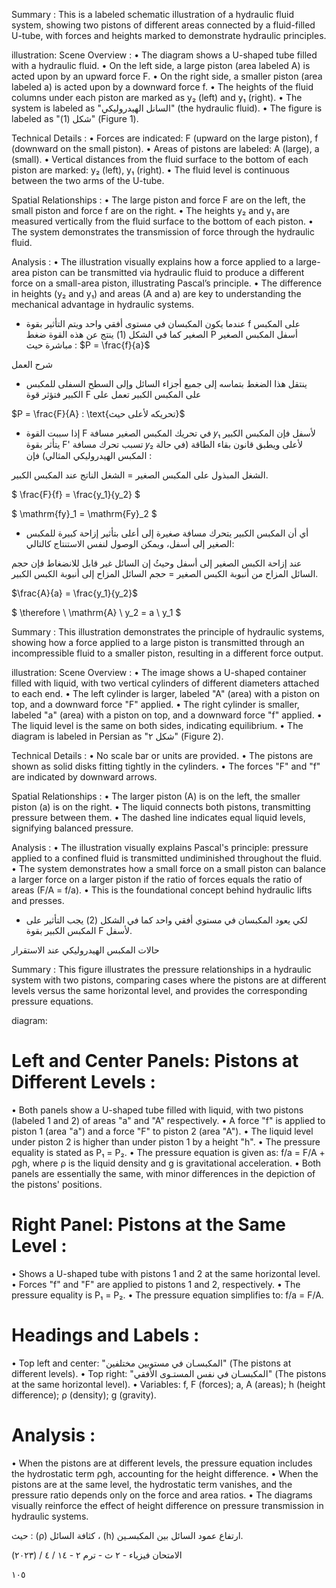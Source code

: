 Summary : This is a labeled schematic illustration of a hydraulic fluid system, showing two pistons of different areas connected by a fluid-filled U-tube, with forces and heights marked to demonstrate hydraulic principles.

illustration:
Scene Overview :
  • The diagram shows a U-shaped tube filled with a hydraulic fluid.
  • On the left side, a large piston (area labeled A) is acted upon by an upward force F.
  • On the right side, a smaller piston (area labeled a) is acted upon by a downward force f.
  • The heights of the fluid columns under each piston are marked as y₂ (left) and y₁ (right).
  • The system is labeled as "السانل الهيدروليكي" (the hydraulic fluid).
  • The figure is labeled as "شكل (1)" (Figure 1).

Technical Details :
  • Forces are indicated: F (upward on the large piston), f (downward on the small piston).
  • Areas of pistons are labeled: A (large), a (small).
  • Vertical distances from the fluid surface to the bottom of each piston are marked: y₂ (left), y₁ (right).
  • The fluid level is continuous between the two arms of the U-tube.

Spatial Relationships :
  • The large piston and force F are on the left, the small piston and force f are on the right.
  • The heights y₂ and y₁ are measured vertically from the fluid surface to the bottom of each piston.
  • The system demonstrates the transmission of force through the hydraulic fluid.

Analysis :
  • The illustration visually explains how a force applied to a large-area piston can be transmitted via hydraulic fluid to produce a different force on a small-area piston, illustrating Pascal’s principle.
  • The difference in heights (y₂ and y₁) and areas (A and a) are key to understanding the mechanical advantage in hydraulic systems. <!-- figure, from page 0 (l=0.064,t=0.061,r=0.415,b=0.252), with ID f31e322b-4914-41d4-afef-5d4cb280e09f -->

- عندما يكون المكبسان في مستوى أفقي واحد ويتم التأثير بقوة f على المكبس الصغير كما في الشكل (1) ينتج عن هذه القوة ضغط P أسفل المكبس الصغير مباشرة حيث : $P = \frac{f}{a}$

شرح العمل <!-- text, from page 0 (l=0.333,t=0.096,r=0.956,b=0.176), with ID 7b0ef051-9064-42cc-bb34-f5b649db67c6 -->

- ينتقل هذا الضغط بتماسه إلى جميع أجزاء السائل وإلى السطح السفلى للمكبس الكبير فتؤثر قوة F على المكبس الكبير تعمل على <!-- text, from page 0 (l=0.334,t=0.179,r=0.872,b=0.229), with ID aafc0b5e-b2ee-4a9d-92bc-e1761935f2c2 -->

$P = \frac{F}{A} : \text{تحريكه لأعلى حيث}$ <!-- text, from page 0 (l=0.624,t=0.232,r=0.861,b=0.262), with ID c1ab22b6-4529-4804-aa86-732abab904ee -->

- إذا سببت القوة F في تحريك المكبس الصغير مسافة 𝑦₁ لأسفل فإن المكبس الكبير يتأثر بقوة F' تسبب تحرك مسافة 𝑦₂ لأعلى ويطبق قانون بقاء الطاقة (في حالة المكبس الهيدروليكي المثالي) فإن :

الشغل المبذول على المكبس الصغير = الشغل الناتج عند المكبس الكبير. <!-- text, from page 0 (l=0.066,t=0.265,r=0.871,b=0.336), with ID 44525892-2e4b-4fce-9eaf-cb57b5f9a5c5 -->

$ \frac{F}{f} = \frac{y_1}{y_2} $ <!-- text, from page 0 (l=0.630,t=0.340,r=0.770,b=0.391), with ID ac149fad-7bca-448f-8711-06085bad09f1 -->

$ \mathrm{fy}_1 = \mathrm{Fy}_2 $ <!-- text, from page 0 (l=0.314,t=0.338,r=0.465,b=0.392), with ID 59a0d631-349f-476c-9f4c-3be1466e3176 -->

- أي أن المكبس الكبير يتحرك مسافة صغيرة إلى أعلى بتأثير إزاحة كبيرة للمكبس الصغير إلى أسفل، ويمكن الوصول لنفس الاستنتاج كالتالي: <!-- text, from page 0 (l=0.063,t=0.391,r=0.874,b=0.440), with ID 130f9bab-9d0e-4f5d-bf87-d68b6e58491d -->

عند إزاحة الكبس الصغير إلى أسفل وحيثُ إن السائل غير قابل للانضغاط فإن حجم السائل المزاح من أنبوبة الكبس الصغير = حجم السائل المزاح إلى أنبوبة الكبس الكبير. <!-- text, from page 0 (l=0.065,t=0.440,r=0.862,b=0.487), with ID 8db358fe-eea1-4671-91e2-e22f0c183d70 -->

$\frac{A}{a} = \frac{y_1}{y_2}$ <!-- text, from page 0 (l=0.631,t=0.489,r=0.772,b=0.544), with ID da917e3a-f922-4f42-9258-fa08b8d39eaf -->

$ \therefore \ \mathrm{A} \ y_2 = a \ y_1 $ <!-- text, from page 0 (l=0.319,t=0.489,r=0.489,b=0.543), with ID c2837f0f-3e11-4141-b378-13f8c0212bb5 -->

Summary : This illustration demonstrates the principle of hydraulic systems, showing how a force applied to a large piston is transmitted through an incompressible fluid to a smaller piston, resulting in a different force output.

illustration:
Scene Overview :
  • The image shows a U-shaped container filled with liquid, with two vertical cylinders of different diameters attached to each end.
  • The left cylinder is larger, labeled "A" (area) with a piston on top, and a downward force "F" applied.
  • The right cylinder is smaller, labeled "a" (area) with a piston on top, and a downward force "f" applied.
  • The liquid level is the same on both sides, indicating equilibrium.
  • The diagram is labeled in Persian as "شکل ۲" (Figure 2).

Technical Details :
  • No scale bar or units are provided.
  • The pistons are shown as solid disks fitting tightly in the cylinders.
  • The forces "F" and "f" are indicated by downward arrows.

Spatial Relationships :
  • The larger piston (A) is on the left, the smaller piston (a) is on the right.
  • The liquid connects both pistons, transmitting pressure between them.
  • The dashed line indicates equal liquid levels, signifying balanced pressure.

Analysis :
  • The illustration visually explains Pascal's principle: pressure applied to a confined fluid is transmitted undiminished throughout the fluid.
  • The system demonstrates how a small force on a small piston can balance a larger force on a larger piston if the ratio of forces equals the ratio of areas (F/A = f/a).
  • This is the foundational concept behind hydraulic lifts and presses. <!-- figure, from page 0 (l=0.062,t=0.472,r=0.278,b=0.611), with ID 2ad1970a-2f00-4a32-8079-29da246f2537 -->

- لكي يعود المكبسان في مستوي أفقي واحد كما في الشكل (2) يجب التأثير على المكبس الكبير بقوة F لأسفل. <!-- text, from page 0 (l=0.315,t=0.547,r=0.874,b=0.594), with ID 5b79a913-40cb-4b5e-a3b2-d56e1e68ae0c -->

حالات المكبس الهيدروليكي عند الاستقرار <!-- text, from page 0 (l=0.531,t=0.608,r=0.929,b=0.647), with ID ca858006-fc86-46aa-9a81-a71484f99e64 -->

Summary : This figure illustrates the pressure relationships in a hydraulic system with two pistons, comparing cases where the pistons are at different levels versus the same horizontal level, and provides the corresponding pressure equations.

diagram:
# Left and Center Panels: Pistons at Different Levels :
  • Both panels show a U-shaped tube filled with liquid, with two pistons (labeled 1 and 2) of areas "a" and "A" respectively.
  • A force "f" is applied to piston 1 (area "a") and a force "F" to piston 2 (area "A").
  • The liquid level under piston 2 is higher than under piston 1 by a height "h".
  • The pressure equality is stated as P₁ = P₂.
  • The pressure equation is given as: f/a = F/A + ρgh, where ρ is the liquid density and g is gravitational acceleration.
  • Both panels are essentially the same, with minor differences in the depiction of the pistons' positions.

# Right Panel: Pistons at the Same Level :
  • Shows a U-shaped tube with pistons 1 and 2 at the same horizontal level.
  • Forces "f" and "F" are applied to pistons 1 and 2, respectively.
  • The pressure equality is P₁ = P₂.
  • The pressure equation simplifies to: f/a = F/A.

# Headings and Labels :
  • Top left and center: "المكبسـان في مستويين مختلفين" (The pistons at different levels).
  • Top right: "المكبسـان في نفس المستـوى الأفقي" (The pistons at the same horizontal level).
  • Variables: f, F (forces); a, A (areas); h (height difference); ρ (density); g (gravity).

# Analysis :
  • When the pistons are at different levels, the pressure equation includes the hydrostatic term ρgh, accounting for the height difference.
  • When the pistons are at the same level, the hydrostatic term vanishes, and the pressure ratio depends only on the force and area ratios.
  • The diagrams visually reinforce the effect of height difference on pressure transmission in hydraulic systems. <!-- figure, from page 0 (l=0.108,t=0.651,r=0.888,b=0.892), with ID b85f0b09-7537-4b77-85d3-878fb3fbf3af -->

حيث : (ρ) كثافة السائل ، (h) ارتفاع عمود السائل بين المكبسـين. <!-- text, from page 0 (l=0.389,t=0.898,r=0.895,b=0.924), with ID 0cf4eaa7-b0fd-4a59-a4f0-efdce917872e -->

الامتحان فيزياء - ٢ ث - ترم ٢ - ١٤ / ٤ / (٢٠٢٣)

١٠٥ <!-- text, from page 0 (l=0.068,t=0.932,r=0.406,b=0.964), with ID 6abbe9fe-f4e2-49c4-bfd1-37feefabf971 -->